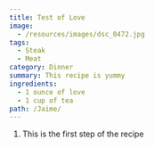 ```yaml
---
title: Test of Love
image:
  - /resources/images/dsc_0472.jpg
tags:
  - Steak
  - Meat
category: Dinner
summary: This recipe is yummy
ingredients:
  - 1 ounce of love
  - 1 cup of tea
path: /Jaime/
---
```

1. This is the first step of the recipe